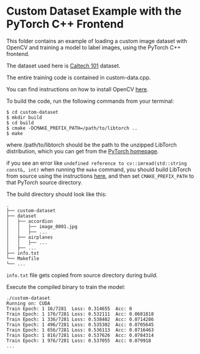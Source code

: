 # Custom Dataset Example with the PyTorch C++ Frontend

This folder contains an example of loading a custom image dataset with OpenCV and training a model to label images, using the PyTorch C++ frontend.

The dataset used here is [Caltech 101](http://www.vision.caltech.edu/Image_Datasets/Caltech101/) dataset.

The entire training code is contained in custom-data.cpp.

You can find instructions on how to install OpenCV [here](../tools/InstallingOpenCV.md).

To build the code, run the following commands from your terminal:

```shell
$ cd custom-dataset
$ mkdir build
$ cd build
$ cmake -DCMAKE_PREFIX_PATH=/path/to/libtorch ..
$ make
```

where /path/to/libtorch should be the path to the unzipped LibTorch distribution, which you can get from the [PyTorch homepage](https://pytorch.org/get-started/locally/).

if you see an error like `undefined reference to cv::imread(std::string const&, int)` when running the `make` command, you should build LibTorch from source using the instructions [here](https://github.com/pytorch/pytorch#from-source), and then set `CMAKE_PREFIX_PATH` to that PyTorch source directory.

The build directory should look like this:

```
.
├── custom-dataset
├── dataset
│   ├── accordion
│   │   ├── image_0001.jpg
│   │   ├── ...
│   ├── airplanes
│   │   ├── ...
│   ├── ...
├── info.txt
└── Makefile
└── ...
```

`info.txt` file gets copied from source directory during build.

Execute the compiled binary to train the model:

```shell
./custom-dataset
Running on: CUDA
Train Epoch: 1 16/7281	Loss: 0.314655	Acc: 0
Train Epoch: 1 176/7281	Loss: 0.532111	Acc: 0.0681818
Train Epoch: 1 336/7281	Loss: 0.538482	Acc: 0.0714286
Train Epoch: 1 496/7281	Loss: 0.535302	Acc: 0.0705645
Train Epoch: 1 656/7281	Loss: 0.536113	Acc: 0.0716463
Train Epoch: 1 816/7281	Loss: 0.537626	Acc: 0.0784314
Train Epoch: 1 976/7281	Loss: 0.537055	Acc: 0.079918
...

```